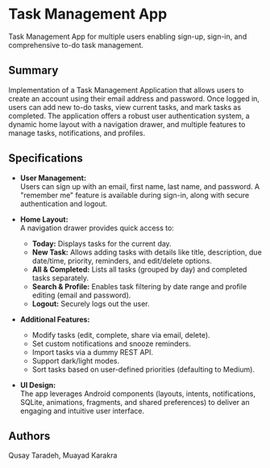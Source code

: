 # Task Management App
Task Management App for multiple users enabling sign-up, sign-in, and comprehensive to-do task management.

## Summary
Implementation of a Task Management Application that allows users to create an account using their email address and password. Once logged in, users can add new to-do tasks, view current tasks, and mark tasks as completed. The application offers a robust user authentication system, a dynamic home layout with a navigation drawer, and multiple features to manage tasks, notifications, and profiles.

## Specifications

- **User Management:**  
  Users can sign up with an email, first name, last name, and password. A "remember me" feature is available during sign-in, along with secure authentication and logout.

- **Home Layout:**  
  A navigation drawer provides quick access to:
  - **Today:** Displays tasks for the current day.
  - **New Task:** Allows adding tasks with details like title, description, due date/time, priority, reminders, and edit/delete options.
  - **All & Completed:** Lists all tasks (grouped by day) and completed tasks separately.
  - **Search & Profile:** Enables task filtering by date range and profile editing (email and password).
  - **Logout:** Securely logs out the user.

- **Additional Features:**  
  - Modify tasks (edit, complete, share via email, delete).
  - Set custom notifications and snooze reminders.
  - Import tasks via a dummy REST API.
  - Support dark/light modes.
  - Sort tasks based on user-defined priorities (defaulting to Medium).

- **UI Design:**  
  The app leverages Android components (layouts, intents, notifications, SQLite, animations, fragments, and shared preferences) to deliver an engaging and intuitive user interface.

## Authors 
Qusay Taradeh, Muayad Karakra
